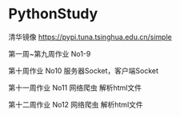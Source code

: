 # PythonStudy

清华镜像 https://pypi.tuna.tsinghua.edu.cn/simple

第一周~第九周作业 No1-9

第十周作业 No10 服务器Socket，客户端Socket

第十一周作业 No11 网络爬虫 解析html文件

第十二周作业 No12 网络爬虫 解析html文件